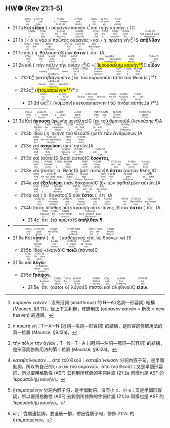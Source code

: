 ## HW❿ (Rev 21:1-5)

- <rt>21:1a</rt> <RUBY><ruby><ruby>Καὶ<rt>καί</rt></ruby><rt>And</rt></ruby><rt>CONJ</rt></RUBY> <RUBY><ruby><ruby><strong>εἶδον</strong><rt>εἴδω</rt></ruby><rt>I saw</rt></ruby><rt>V-AAI-1S</rt></RUBY> ( ‹ <RUBY><ruby><ruby>οὐρανὸν<rt>οὐρανός</rt></ruby><rt>a heaven</rt></ruby><rt>N-ASM</rt></RUBY> <RUBY><ruby><ruby>καινὸν<rt>καινός</rt></ruby><rt>new</rt></ruby><rt>A-ASM</rt></RUBY> ›[^1] <RUBY><ruby><ruby>καὶ<rt>καί</rt></ruby><rt>and</rt></ruby><rt>CONJ</rt></RUBY> ‹<RUBY><ruby><ruby>γῆν<rt>γῆ</rt></ruby><rt>an earth</rt></ruby><rt>N-ASF</rt></RUBY> <RUBY><ruby><ruby>καινήν.<rt>καινός</rt></ruby><rt>new</rt></ruby><rt>A-ASF</rt></RUBY> › )C 
- <rt>21:1b</rt> ( ‹<RUBY><ruby><ruby>ὁ<rt>ὁ</rt></ruby><rt>-</rt></ruby><rt>T-NSM</rt></RUBY>)⦇ <RUBY><ruby><ruby>γὰρ<rt>γάρ</rt></ruby><rt>for</rt></ruby><rt>CONJ</rt></RUBY> ⦈( <RUBY><ruby><ruby>πρῶτος<rt>πρῶτος</rt></ruby><rt>the first</rt></ruby><rt>A-NSM</rt></RUBY> <RUBY><ruby><ruby>οὐρανὸς<rt>οὐρανός</rt></ruby><rt>heaven</rt></ruby><rt>N-NSM</rt></RUBY> › <RUBY><ruby><ruby>καὶ<rt>καί</rt></ruby><rt>and</rt></ruby><rt>CONJ</rt></RUBY> ‹<RUBY><ruby><ruby>ἡ<rt>ὁ</rt></ruby><rt>the</rt></ruby><rt>T-NSF</rt></RUBY> <RUBY><ruby><ruby>πρώτη<rt>πρῶτος</rt></ruby><rt>first</rt></ruby><rt>A-NSF</rt></RUBY> <RUBY><ruby><ruby>γῆ<rt>γῆ</rt></ruby><rt>earth</rt></ruby><rt>N-NSF</rt></RUBY>›[^2] )S <RUBY><ruby><ruby><strong>ἀπῆλθαν</strong><rt>ἀπέρχομαι</rt></ruby><rt>had passed away</rt></ruby><rt>V-AAI-3P</rt></RUBY>
- <rt>21:1c</rt> <RUBY><ruby><ruby>καὶ<rt>καί</rt></ruby><rt>and</rt></ruby><rt>CONJ</rt></RUBY> (<RUBY><ruby><ruby>ἡ<rt>ὁ</rt></ruby><rt>the</rt></ruby><rt>T-NSF</rt></RUBY> <RUBY><ruby><ruby>θάλασσα<rt>θάλασσα</rt></ruby><rt>sea</rt></ruby><rt>N-NSF</rt></RUBY>)S <RUBY><ruby><ruby>οὐκ<rt>οὐ</rt></ruby><rt>not</rt></ruby><rt>PRT-N</rt></RUBY> <RUBY><ruby><ruby><strong>ἔστιν</strong><rt>εἰμί</rt></ruby><rt>is</rt></ruby><rt>V-PAI-3S</rt></RUBY> (<RUBY><ruby><ruby>ἔτι.<rt>ἔτι</rt></ruby><rt>any longer</rt></ruby><rt>ADV</rt></RUBY>)A
- <rt>21:2a</rt> <RUBY><ruby><ruby>καὶ<rt>καί</rt></ruby><rt>And</rt></ruby><rt>CONJ</rt></RUBY> ( ‹<RUBY><ruby><ruby>τὴν<rt>ὁ</rt></ruby><rt>the</rt></ruby><rt>T-ASF</rt></RUBY> <RUBY><ruby><ruby>πόλιν<rt>πόλις</rt></ruby><rt>city</rt></ruby><rt>N-ASF</rt></RUBY> <RUBY><ruby><ruby>τὴν<rt>ὁ</rt></ruby><rt>-</rt></ruby><rt>T-ASF</rt></RUBY> <RUBY><ruby><ruby>ἁγίαν<rt>ἅγιος</rt></ruby><rt>holy</rt></ruby><rt>A-ASF</rt></RUBY> ›[^3])C =( <mark><RUBY><ruby><ruby>Ἰερουσαλὴμ<rt>Ἱερουσαλήμ</rt></ruby><rt>[the] Jerusalem</rt></ruby><rt>N-ASF-L</rt></RUBY> <RUBY><ruby><ruby>καινὴν<rt>καινός</rt></ruby><rt>new</rt></ruby><rt>A-ASF</rt></RUBY>°¹</mark>)C <RUBY><ruby><ruby><strong>εἶδον</strong><rt>εἴδω</rt></ruby><rt>I saw</rt></ruby><rt>V-AAI-1S</rt></RUBY> 
	- <rt>21:2b</rt>[^4] {<RUBY><ruby><ruby><em>καταβαίνουσαν</em><rt>καταβαίνω</rt></ruby><rt>coming down</rt></ruby><rt>V-PAP-ASF</rt></RUBY> (<RUBY><ruby><ruby>ἐκ<rt>ἐκ</rt></ruby><rt>out of</rt></ruby><rt>PREP</rt></RUBY> <RUBY><ruby><ruby>τοῦ<rt>ὁ</rt></ruby><rt>-</rt></ruby><rt>T-GSM</rt></RUBY> <RUBY><ruby><ruby>οὐρανοῦ<rt>οὐρανός</rt></ruby><rt>heaven</rt></ruby><rt>N-GSM</rt></RUBY>)a (<RUBY><ruby><ruby>ἀπὸ<rt>ἀπό</rt></ruby><rt>from</rt></ruby><rt>PREP</rt></RUBY> <RUBY><ruby><ruby>τοῦ<rt>ὁ</rt></ruby><rt>-</rt></ruby><rt>T-GSM</rt></RUBY> <RUBY><ruby><ruby>Θεοῦ<rt>θεός</rt></ruby><rt>God</rt></ruby><rt>N-GSM</rt></RUBY>)a }°¹⮥
	- <rt>21:2c</rt>[^5] {<RUBY><ruby><ruby><mark><em>ἡτοιμασμένην°²</em></mark><rt>ἑτοιμάζω</rt></ruby><rt>having been prepared</rt></ruby><rt>V-RPP-ASF</rt></RUBY>}°¹⮥
		- <rt>21:2d</rt> <RUBY><ruby><ruby>ὡς<rt>ὡς</rt></ruby><rt>as</rt></ruby><rt>CONJ</rt></RUBY>[^6]  { (<RUBY><ruby><ruby>νύμφην<rt>νύμφη</rt></ruby><rt>a bride</rt></ruby><rt>N-ASF</rt></RUBY>)s <RUBY><ruby><ruby><em>κεκοσμημένην</em><rt>κοσμέω</rt></ruby><rt>having been adorned</rt></ruby><rt>V-RPP-ASF</rt></RUBY> (<RUBY><ruby><ruby>τῷ<rt>ὁ</rt></ruby><rt>for the</rt></ruby><rt>T-DSM</rt></RUBY> <RUBY><ruby><ruby>ἀνδρὶ<rt>ἀνήρ</rt></ruby><rt>husband</rt></ruby><rt>N-DSM</rt></RUBY> <RUBY><ruby><ruby>αὐτῆς.<rt>αὐτός</rt></ruby><rt>of her</rt></ruby><rt>P-GSF</rt></RUBY>)a }°²⮥
- ————————
- <rt>21:3a</rt> <RUBY><ruby><ruby>Καὶ<rt>καί</rt></ruby><rt>And</rt></ruby><rt>CONJ</rt></RUBY> <RUBY><ruby><ruby><strong>ἤκουσα</strong><rt>ἀκούω</rt></ruby><rt>I heard</rt></ruby><rt>V-AAI-1S</rt></RUBY> (<RUBY><ruby><ruby>φωνῆς<rt>φωνή</rt></ruby><rt>a voice</rt></ruby><rt>N-GSF</rt></RUBY> <RUBY><ruby><ruby>μεγάλης<rt>μέγας</rt></ruby><rt>great</rt></ruby><rt>A-GSF</rt></RUBY>)C (<RUBY><ruby><ruby>ἐκ<rt>ἐκ</rt></ruby><rt>from</rt></ruby><rt>PREP</rt></RUBY> <RUBY><ruby><ruby>τοῦ<rt>ὁ</rt></ruby><rt>the</rt></ruby><rt>T-GSM</rt></RUBY> <RUBY><ruby><ruby>θρόνου<rt>θρόνος</rt></ruby><rt>throne</rt></ruby><rt>N-GSM</rt></RUBY>)A (<RUBY><ruby><ruby><em>λεγούσης·¶</em><rt>λέγω</rt></ruby><rt>saying</rt></ruby><rt>V-PAP-GSF</rt></RUBY>)A 
	- <rt>21:3b</rt> <RUBY><ruby><ruby>Ἰδοὺ<rt>ἰδού</rt></ruby><rt>Behold</rt></ruby><rt>INJ</rt></RUBY> (<RUBY><ruby><ruby>ἡ<rt>ὁ</rt></ruby><rt>the</rt></ruby><rt>T-NSF</rt></RUBY> <RUBY><ruby><ruby>σκηνὴ<rt>σκηνή</rt></ruby><rt>tabernacle</rt></ruby><rt>N-NSF</rt></RUBY> <RUBY><ruby><ruby>τοῦ<rt>ὁ</rt></ruby><rt>-</rt></ruby><rt>T-GSM</rt></RUBY> <RUBY><ruby><ruby>Θεοῦ<rt>θεός</rt></ruby><rt>of God</rt></ruby><rt>N-GSM</rt></RUBY>)S (<RUBY><ruby><ruby>μετὰ<rt>μετά</rt></ruby><rt>[is] with</rt></ruby><rt>PREP</rt></RUBY> <RUBY><ruby><ruby>τῶν<rt>ὁ</rt></ruby><rt>-</rt></ruby><rt>T-GPM</rt></RUBY> <RUBY><ruby><ruby>ἀνθρώπων,<rt>ἄνθρωπος</rt></ruby><rt>men</rt></ruby><rt>N-GPM</rt></RUBY>)A
	- <rt>21:3c</rt> <RUBY><ruby><ruby>καὶ<rt>καί</rt></ruby><rt>and</rt></ruby><rt>CONJ</rt></RUBY> <RUBY><ruby><ruby><strong>σκηνώσει</strong><rt>σκηνόω</rt></ruby><rt>He will tabernacle</rt></ruby><rt>V-FAI-3S</rt></RUBY> (<RUBY><ruby><ruby>μετ᾽<rt>μετά</rt></ruby><rt>with</rt></ruby><rt>PREP</rt></RUBY> <RUBY><ruby><ruby>αὐτῶν,<rt>αὐτός</rt></ruby><rt>them</rt></ruby><rt>P-GPM</rt></RUBY>)A
	- <rt>21:3d</rt> <RUBY><ruby><ruby>καὶ<rt>καί</rt></ruby><rt>and</rt></ruby><rt>CONJ</rt></RUBY> (<RUBY><ruby><ruby>αὐτοὶ<rt>αὐτός</rt></ruby><rt>they</rt></ruby><rt>P-NPM</rt></RUBY>)S (<RUBY><ruby><ruby>λαοὶ<rt>λαός</rt></ruby><rt>peoples</rt></ruby><rt>N-NPM</rt></RUBY> <RUBY><ruby><ruby>αὐτοῦ<rt>αὐτός</rt></ruby><rt>of Him</rt></ruby><rt>P-GSM</rt></RUBY>)C <RUBY><ruby><ruby><strong>ἔσονται,</strong><rt>εἰμί</rt></ruby><rt>will be</rt></ruby><rt>V-FDI-3P</rt></RUBY>
	- <rt>21:3e</rt> <RUBY><ruby><ruby>καὶ<rt>καί</rt></ruby><rt>and</rt></ruby><rt>CONJ</rt></RUBY> (<RUBY><ruby><ruby>αὐτὸς<rt>αὐτός</rt></ruby><rt>Himself</rt></ruby><rt>P-NSM</rt></RUBY> <RUBY><ruby><ruby>ὁ<rt>ὁ</rt></ruby><rt>-</rt></ruby><rt>T-NSM</rt></RUBY> <RUBY><ruby><ruby>Θεὸς<rt>θεός</rt></ruby><rt>God</rt></ruby><rt>N-NSM</rt></RUBY>)S (<RUBY><ruby><ruby>μετ᾽<rt>μετά</rt></ruby><rt>with</rt></ruby><rt>PREP</rt></RUBY> <RUBY><ruby><ruby>αὐτῶν<rt>αὐτός</rt></ruby><rt>them</rt></ruby><rt>P-GPM</rt></RUBY>)A <RUBY><ruby><ruby><strong>ἔσται</strong><rt>εἰμί</rt></ruby><rt>will be</rt></ruby><rt>V-FDI-3S</rt></RUBY> (<RUBY><ruby><ruby>αὐτῶν<rt>αὐτός</rt></ruby><rt>[as] their</rt></ruby><rt>P-GPM</rt></RUBY> <RUBY><ruby><ruby>θεός,<rt>θεός</rt></ruby><rt>God</rt></ruby><rt>N-NSM</rt></RUBY>)C 
	- <rt>21:4a</rt> <RUBY><ruby><ruby>καὶ<rt>καί</rt></ruby><rt>And</rt></ruby><rt>CONJ</rt></RUBY> <RUBY><ruby><ruby><strong>ἐξαλείψει</strong><rt>ἐξαλείφω</rt></ruby><rt>He will wipe away</rt></ruby><rt>V-FAI-3S</rt></RUBY> (<RUBY><ruby><ruby>πᾶν<rt>πᾶς</rt></ruby><rt>every</rt></ruby><rt>A-ASN</rt></RUBY> <RUBY><ruby><ruby>δάκρυον<rt>δάκρυ, δάκρυον</rt></ruby><rt>tear</rt></ruby><rt>N-ASN</rt></RUBY>)C (<RUBY><ruby><ruby>ἐκ<rt>ἐκ</rt></ruby><rt>from</rt></ruby><rt>PREP</rt></RUBY> <RUBY><ruby><ruby>τῶν<rt>ὁ</rt></ruby><rt>the</rt></ruby><rt>T-GPM</rt></RUBY> <RUBY><ruby><ruby>ὀφθαλμῶν<rt>ὀφθαλμός</rt></ruby><rt>eyes</rt></ruby><rt>N-GPM</rt></RUBY> <RUBY><ruby><ruby>αὐτῶν,<rt>αὐτός</rt></ruby><rt>of them</rt></ruby><rt>P-GPM</rt></RUBY>)A
	- <rt>21:4a</rt> <RUBY><ruby><ruby>καὶ<rt>καί</rt></ruby><rt>and</rt></ruby><rt>CONJ</rt></RUBY> (<RUBY><ruby><ruby>ὁ<rt>ὁ</rt></ruby><rt>-</rt></ruby><rt>T-NSM</rt></RUBY> <RUBY><ruby><ruby>θάνατος<rt>θάνατος</rt></ruby><rt>death</rt></ruby><rt>N-NSM</rt></RUBY>)S <RUBY><ruby><ruby>οὐκ<rt>οὐ</rt></ruby><rt>not</rt></ruby><rt>PRT-N</rt></RUBY> <RUBY><ruby><ruby><strong>ἔσται</strong><rt>εἰμί</rt></ruby><rt>will be</rt></ruby><rt>V-FDI-3S</rt></RUBY> (<RUBY><ruby><ruby>ἔτι<rt>ἔτι</rt></ruby><rt>any longer</rt></ruby><rt>ADV</rt></RUBY>)A 
	- <rt>21:4b</rt> (<RUBY><ruby><ruby>οὔτε<rt>οὔτε</rt></ruby><rt>nor</rt></ruby><rt>CONJ-N</rt></RUBY> <RUBY><ruby><ruby>πένθος<rt>πένθος</rt></ruby><rt>mourning</rt></ruby><rt>N-NSN</rt></RUBY> <RUBY><ruby><ruby>οὔτε<rt>οὔτε</rt></ruby><rt>nor</rt></ruby><rt>CONJ-N</rt></RUBY> <RUBY><ruby><ruby>κραυγὴ<rt>κραυγή</rt></ruby><rt>crying</rt></ruby><rt>N-NSF</rt></RUBY> <RUBY><ruby><ruby>οὔτε<rt>οὔτε</rt></ruby><rt>nor</rt></ruby><rt>CONJ-N</rt></RUBY> <RUBY><ruby><ruby>πόνος<rt>πόνος</rt></ruby><rt>pain</rt></ruby><rt>N-NSM</rt></RUBY> )S <RUBY><ruby><ruby>οὐκ<rt>οὐ</rt></ruby><rt>not</rt></ruby><rt>PRT-N</rt></RUBY> <RUBY><ruby><ruby><strong>ἔσται</strong><rt>εἰμί</rt></ruby><rt>they will be</rt></ruby><rt>V-FDI-3S</rt></RUBY> (<RUBY><ruby><ruby>ἔτι,<rt>ἔτι</rt></ruby><rt>any longer</rt></ruby><rt>ADV</rt></RUBY>)A
		- <rt>21:4c</rt> <RUBY><ruby><ruby>ὅτι<rt>ὅτι</rt></ruby><rt>because</rt></ruby><rt>CONJ</rt></RUBY> (<RUBY><ruby><ruby>τὰ<rt>ὁ</rt></ruby><rt>the</rt></ruby><rt>T-NPN</rt></RUBY> <RUBY><ruby><ruby>πρῶτα<rt>πρῶτος</rt></ruby><rt>former things</rt></ruby><rt>A-NPN</rt></RUBY>)S <RUBY><ruby><ruby><strong>ἀπῆλθαν.¶</strong><rt>ἀπέρχομαι</rt></ruby><rt>have passed away</rt></ruby><rt>V-AAI-3P</rt></RUBY> 
- ————————
- <rt>21:5a</rt> <RUBY><ruby><ruby>Καὶ<rt>καί</rt></ruby><rt>And</rt></ruby><rt>CONJ</rt></RUBY> <RUBY><ruby><ruby><strong>εἶπεν</strong><rt>εἶπον</rt></ruby><rt>said</rt></ruby><rt>V-AAI-3S</rt></RUBY> {<RUBY><ruby><ruby>ὁ<rt>ὁ</rt></ruby><rt>the [One]</rt></ruby><rt>T-NSM</rt></RUBY> ( <RUBY><ruby><ruby><em>καθήμενος</em><rt>κάθημαι</rt></ruby><rt>sitting</rt></ruby><rt>V-PNP-NSM</rt></RUBY> ‹<RUBY><ruby><ruby>ἐπὶ<rt>ἐπί</rt></ruby><rt>on</rt></ruby><rt>PREP</rt></RUBY> <RUBY><ruby><ruby>τῷ<rt>ὁ</rt></ruby><rt>the</rt></ruby><rt>T-DSM</rt></RUBY> <RUBY><ruby><ruby>θρόνῳ·<rt>θρόνος</rt></ruby><rt>throne</rt></ruby><rt>N-DSM</rt></RUBY> ›a) }S 
	- <rt>21:5b</rt> <RUBY><ruby><ruby>Ἰδοὺ<rt>ἰδού</rt></ruby><rt>Behold</rt></ruby><rt>INJ</rt></RUBY> +(<RUBY><ruby><ruby>καινὰ<rt>καινός</rt></ruby><rt>new</rt></ruby><rt>A-APN</rt></RUBY>)C <RUBY><ruby><ruby><strong>ποιῶ</strong><rt>ποιέω</rt></ruby><rt>I make</rt></ruby><rt>V-PAI-1S</rt></RUBY> (<RUBY><ruby><ruby>πάντα<rt>πᾶς</rt></ruby><rt>all things</rt></ruby><rt>A-APN</rt></RUBY>)C
- <rt>21:5c</rt> <RUBY><ruby><ruby>καὶ<rt>καί</rt></ruby><rt>And</rt></ruby><rt>CONJ</rt></RUBY> <RUBY><ruby><ruby><strong>λέγει·</strong><rt>λέγω</rt></ruby><rt>He says</rt></ruby><rt>V-PAI-3S</rt></RUBY> 
	- <rt>21:5d</rt> <RUBY><ruby><ruby><strong>Γράψον,</strong><rt>γράφω</rt></ruby><rt>Write [this]</rt></ruby><rt>V-AAM-2S</rt></RUBY>
		- <rt>21:5e</rt> <RUBY><ruby><ruby>ὅτι<rt>ὅτι</rt></ruby><rt>because</rt></ruby><rt>CONJ</rt></RUBY> (<RUBY><ruby><ruby>οὗτοι<rt>οὗτος</rt></ruby><rt>these</rt></ruby><rt>D-NPM</rt></RUBY> <RUBY><ruby><ruby>οἱ<rt>ὁ</rt></ruby><rt>the</rt></ruby><rt>T-NPM</rt></RUBY> <RUBY><ruby><ruby>λόγοι<rt>λόγος</rt></ruby><rt>words</rt></ruby><rt>N-NPM</rt></RUBY>)S (<RUBY><ruby><ruby>πιστοὶ<rt>πιστός</rt></ruby><rt>faithful</rt></ruby><rt>A-NPM</rt></RUBY> <RUBY><ruby><ruby>καὶ<rt>καί</rt></ruby><rt>and</rt></ruby><rt>CONJ</rt></RUBY> <RUBY><ruby><ruby>ἀληθινοί<rt>ἀληθινός</rt></ruby><rt>true</rt></ruby><rt>A-NPM</rt></RUBY>)C <RUBY><ruby><ruby><strong>εἰσιν.</strong><rt>εἰμί</rt></ruby><rt>are</rt></ruby><rt>V-PAI-3P</rt></RUBY>

[^1]: οὐρανὸν καινὸν：沒有冠詞 (anarthrous) 的 N—A (名詞—形容詞) 結構 (Mounce, §9.13)，從上下文判斷，修飾用法 (οὐρανὸν καινὸν = 新天 = new heaven) 最通順。
[^2]: ἡ πρώτη γῆ：T—A—N (冠詞—名詞—形容詞) 的結構，是形容詞修飾用法的第一位置 (Mounce, §9.12a)。
[^3]: τὴν πόλιν τὴν ἁγίαν：T—N—T—A ( (冠詞—名詞—冠詞—形容詞) 的結構，是形容詞修飾用法的第二位置 (Mounce, §9.12a)。
[^4]: _καταβαίνουσαν_ ... ἀπὸ τοῦ Θεοῦ：_καταβαίνουσαν_ 分詞內嵌子句，是半個動詞，所以有自己的小 a (ἐκ τοῦ οὐρανοῦ、ἀπὸ τοῦ Θεοῦ)；又是半個形容詞，所以要用格數性 (ASF) 去鉤到所修飾的字詞片語 (21:2a 同樣也是 ASF 的 Ἰερουσαλὴμ καινὴν)。
[^5]: _ἡτοιμασμένην_ 分詞內嵌子句，是半個動詞，沒有小 c、小 a；又是半個形容詞，所以要用格數性 (ASF) 去鉤到所修飾的字詞片語 (21:2a 同樣也是 ASF 的 Ἰερουσαλὴμ καινὴν)。
[^6]: ὡς：從屬連接詞，要退後一排，帶出從屬子句，修飾 21:2c 的 _ἡτοιμασμένην_。